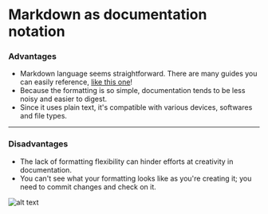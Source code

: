 # Markdown as documentation notation

### Advantages
* Markdown language seems straightforward. There are many guides you can easily reference, [like this one](https://github.com/adam-p/markdown-here/wiki/Markdown-Cheatsheet)!
* Because the formatting is so simple, documentation tends to be less noisy and easier to digest.
* Since it uses plain text, it's compatible with various devices, softwares and file types.
---
### Disadvantages
* The lack of formatting flexibility can hinder efforts at creativity in documentation.
* You can't see what your formatting looks like as you're creating it; you need to commit changes and check on it.

![alt text](https://plugins.jetbrains.com/files/18897/166369/icon/pluginIcon.png)
